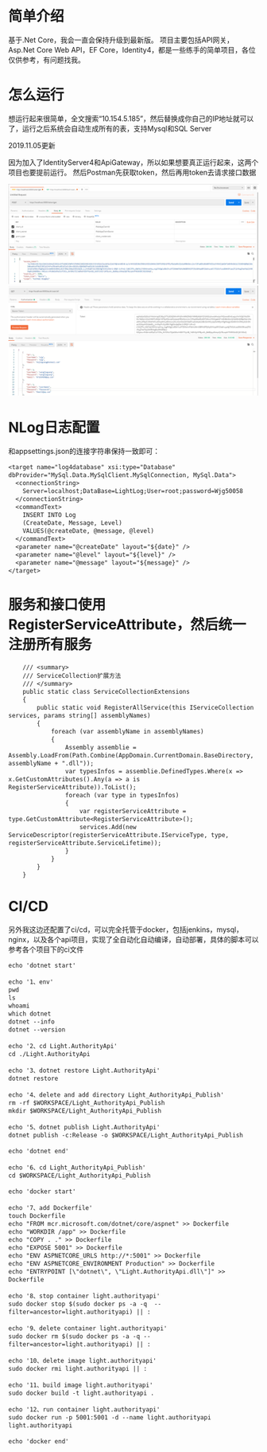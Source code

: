 # 简单介绍
基于.Net Core，我会一直会保持升级到最新版。
项目主要包括API网关，Asp.Net Core Web API，EF Core，Identity4，都是一些练手的简单项目，各位仅供参考，有问题找我。

# 怎么运行
想运行起来很简单，全文搜索“10.154.5.185”，然后替换成你自己的IP地址就可以了，运行之后系统会自动生成所有的表，支持Mysql和SQL Server

2019.11.05更新

因为加入了IdentityServer4和ApiGateway，所以如果想要真正运行起来，这两个项目也要提前运行。
然后Postman先获取token，然后再用token去请求接口数据

![](https://github.com/IMJacky/picturestore/blob/master/%E4%BC%81%E4%B8%9A%E5%BE%AE%E4%BF%A1%E6%88%AA%E5%9B%BE_15730038295612.png)
![](https://github.com/IMJacky/picturestore/blob/master/%E4%BC%81%E4%B8%9A%E5%BE%AE%E4%BF%A1%E6%88%AA%E5%9B%BE_15730038472866.png)

# NLog日志配置
和appsettings.json的连接字符串保持一致即可：
```
<target name="log4database" xsi:type="Database" dbProvider="MySql.Data.MySqlClient.MySqlConnection, MySql.Data">
  <connectionString>
	Server=localhost;DataBase=LightLog;User=root;password=Wjg50058
  </connectionString>
  <commandText>
	INSERT INTO Log
	(CreateDate, Message, Level) 
	VALUES(@createDate, @message, @level)
  </commandText>
  <parameter name="@createDate" layout="${date}" />
  <parameter name="@level" layout="${level}" />
  <parameter name="@message" layout="${message}" />
</target>
```
# 服务和接口使用RegisterServiceAttribute，然后统一注册所有服务
```
    /// <summary>
    /// ServiceCollection扩展方法
    /// </summary>
    public static class ServiceCollectionExtensions
    {
        public static void RegisterAllService(this IServiceCollection services, params string[] assemblyNames)
        {
            foreach (var assemblyName in assemblyNames)
            {
                Assembly assemblie = Assembly.LoadFrom(Path.Combine(AppDomain.CurrentDomain.BaseDirectory, assemblyName + ".dll"));
                var typesInfos = assemblie.DefinedTypes.Where(x => x.GetCustomAttributes().Any(a => a is RegisterServiceAttribute)).ToList();
                foreach (var type in typesInfos)
                {
                    var registerServiceAttribute = type.GetCustomAttribute<RegisterServiceAttribute>();
                    services.Add(new ServiceDescriptor(registerServiceAttribute.IServiceType, type, registerServiceAttribute.ServiceLifetime));
                }
            }
        }
    }
```
# CI/CD
另外我这边还配置了ci/cd，可以完全托管于docker，包括jenkins，mysql，nginx，以及各个api项目，实现了全自动化自动编译，自动部署，具体的脚本可以参考各个项目下的ci文件
```
echo 'dotnet start'

echo '1、env'
pwd
ls
whoami
which dotnet
dotnet --info
dotnet --version

echo '2、cd Light.AuthorityApi'
cd ./Light.AuthorityApi

echo '3、dotnet restore Light.AuthorityApi'
dotnet restore

echo '4、delete and add directory Light_AuthorityApi_Publish'
rm -rf $WORKSPACE/Light_AuthorityApi_Publish
mkdir $WORKSPACE/Light_AuthorityApi_Publish

echo '5、dotnet publish Light.AuthorityApi'
dotnet publish -c:Release -o $WORKSPACE/Light_AuthorityApi_Publish

echo 'dotnet end'

echo '6、cd Light_AuthorityApi_Publish'
cd $WORKSPACE/Light_AuthorityApi_Publish

echo 'docker start'

echo '7、add Dockerfile'
touch Dockerfile
echo "FROM mcr.microsoft.com/dotnet/core/aspnet" >> Dockerfile
echo "WORKDIR /app" >> Dockerfile
echo "COPY . ." >> Dockerfile
echo "EXPOSE 5001" >> Dockerfile
echo "ENV ASPNETCORE_URLS http://*:5001" >> Dockerfile
echo "ENV ASPNETCORE_ENVIRONMENT Production" >> Dockerfile
echo "ENTRYPOINT [\"dotnet\", \"Light.AuthorityApi.dll\"]" >> Dockerfile

echo '8、stop container light.authorityapi'
sudo docker stop $(sudo docker ps -a -q  --filter=ancestor=light.authorityapi) || :

echo '9、delete container light.authorityapi'
sudo docker rm $(sudo docker ps -a -q --filter=ancestor=light.authorityapi) || :

echo '10、delete image light.authorityapi'
sudo docker rmi light.authorityapi || :

echo '11、build image light.authorityapi'
sudo docker build -t light.authorityapi .

echo '12、run container light.authorityapi'
sudo docker run -p 5001:5001 -d --name light.authorityapi light.authorityapi

echo 'docker end'
```
